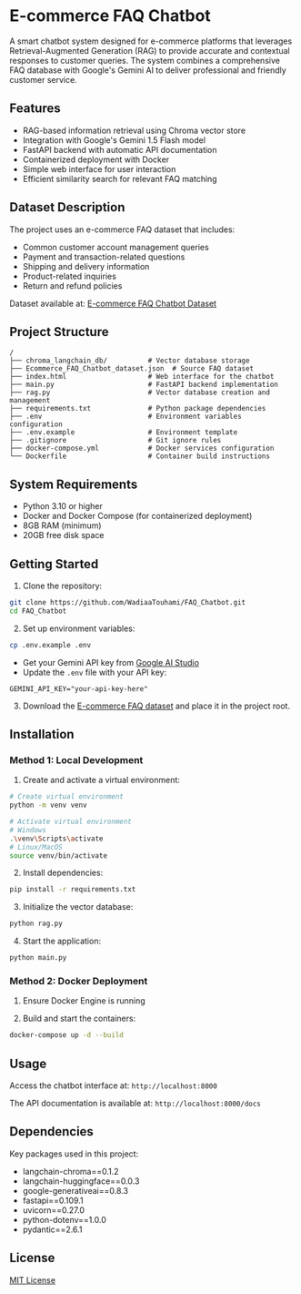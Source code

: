 # E-commerce FAQ Chatbot

A smart chatbot system designed for e-commerce platforms that leverages Retrieval-Augmented Generation (RAG) to provide accurate and contextual responses to customer queries. The system combines a comprehensive FAQ database with Google's Gemini AI to deliver professional and friendly customer service.

## Features

- RAG-based information retrieval using Chroma vector store
- Integration with Google's Gemini 1.5 Flash model
- FastAPI backend with automatic API documentation
- Containerized deployment with Docker
- Simple web interface for user interaction
- Efficient similarity search for relevant FAQ matching

## Dataset Description

The project uses an e-commerce FAQ dataset that includes:

- Common customer account management queries
- Payment and transaction-related questions
- Shipping and delivery information
- Product-related inquiries
- Return and refund policies

Dataset available at: [E-commerce FAQ Chatbot Dataset](https://www.kaggle.com/datasets/saadmakhdoom/ecommerce-faq-chatbot-dataset/data)

## Project Structure

```
/
├── chroma_langchain_db/          # Vector database storage
├── Ecommerce_FAQ_Chatbot_dataset.json  # Source FAQ dataset
├── index.html                    # Web interface for the chatbot
├── main.py                       # FastAPI backend implementation
├── rag.py                        # Vector database creation and management
├── requirements.txt              # Python package dependencies
├── .env                          # Environment variables configuration
├── .env.example                  # Environment template
├── .gitignore                    # Git ignore rules
├── docker-compose.yml            # Docker services configuration
└── Dockerfile                    # Container build instructions
```

## System Requirements

- Python 3.10 or higher
- Docker and Docker Compose (for containerized deployment)
- 8GB RAM (minimum)
- 20GB free disk space

## Getting Started

1. Clone the repository:

```bash
git clone https://github.com/WadiaaTouhami/FAQ_Chatbot.git
cd FAQ_Chatbot
```

2. Set up environment variables:

```bash
cp .env.example .env
```

- Get your Gemini API key from [Google AI Studio](https://aistudio.google.com/app/apikey)
- Update the `.env` file with your API key:

```
GEMINI_API_KEY="your-api-key-here"
```

3. Download the [E-commerce FAQ dataset](https://www.kaggle.com/datasets/saadmakhdoom/ecommerce-faq-chatbot-dataset/data) and place it in the project root.

## Installation

### Method 1: Local Development

1. Create and activate a virtual environment:

```bash
# Create virtual environment
python -m venv venv

# Activate virtual environment
# Windows
.\venv\Scripts\activate
# Linux/MacOS
source venv/bin/activate
```

2. Install dependencies:

```bash
pip install -r requirements.txt
```

3. Initialize the vector database:

```bash
python rag.py
```

4. Start the application:

```bash
python main.py
```

### Method 2: Docker Deployment

1. Ensure Docker Engine is running

2. Build and start the containers:

```bash
docker-compose up -d --build
```

## Usage

Access the chatbot interface at: `http://localhost:8000`

The API documentation is available at: `http://localhost:8000/docs`

## Dependencies

Key packages used in this project:

- langchain-chroma==0.1.2
- langchain-huggingface==0.0.3
- google-generativeai==0.8.3
- fastapi==0.109.1
- uvicorn==0.27.0
- python-dotenv==1.0.0
- pydantic==2.6.1

## License

[MIT License](LICENSE)
